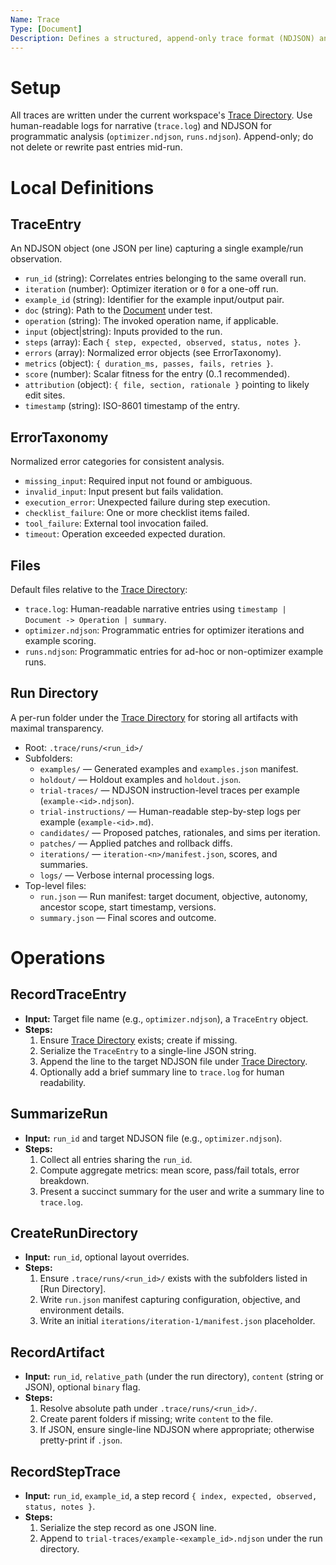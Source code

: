 ```yaml
---
Name: Trace
Type: [Document]
Description: Defines a structured, append-only trace format (NDJSON) and taxonomy used by BUSY documents and playbooks to log example runs, scores, and optimizer iterations.
---
```


[Document]:./document.md
[Operation]:./operation.md
[WorkspaceContext]:./workspace-context.md
[Trace Directory]:./workspace-context.md#trace-directory

# Setup
All traces are written under the current workspace's [Trace Directory]. Use human-readable logs for narrative (`trace.log`) and NDJSON for programmatic analysis (`optimizer.ndjson`, `runs.ndjson`). Append-only; do not delete or rewrite past entries mid-run.

# Local Definitions

## TraceEntry
An NDJSON object (one JSON per line) capturing a single example/run observation.

- `run_id` (string): Correlates entries belonging to the same overall run.
- `iteration` (number): Optimizer iteration or `0` for a one-off run.
- `example_id` (string): Identifier for the example input/output pair.
- `doc` (string): Path to the [Document] under test.
- `operation` (string): The invoked operation name, if applicable.
- `input` (object|string): Inputs provided to the run.
- `steps` (array): Each `{ step, expected, observed, status, notes }`.
- `errors` (array): Normalized error objects (see ErrorTaxonomy).
- `metrics` (object): `{ duration_ms, passes, fails, retries }`.
- `score` (number): Scalar fitness for the entry (0..1 recommended).
- `attribution` (object): `{ file, section, rationale }` pointing to likely edit sites.
- `timestamp` (string): ISO-8601 timestamp of the entry.

## ErrorTaxonomy
Normalized error categories for consistent analysis.

- `missing_input`: Required input not found or ambiguous.
- `invalid_input`: Input present but fails validation.
- `execution_error`: Unexpected failure during step execution.
- `checklist_failure`: One or more checklist items failed.
- `tool_failure`: External tool invocation failed.
- `timeout`: Operation exceeded expected duration.

## Files
Default files relative to the [Trace Directory]:

- `trace.log`: Human-readable narrative entries using `timestamp | Document -> Operation | summary`.
- `optimizer.ndjson`: Programmatic entries for optimizer iterations and example scoring.
- `runs.ndjson`: Programmatic entries for ad-hoc or non-optimizer example runs.

## Run Directory
A per-run folder under the [Trace Directory] for storing all artifacts with maximal transparency.

- Root: `.trace/runs/<run_id>/`
- Subfolders:
  - `examples/` — Generated examples and `examples.json` manifest.
  - `holdout/` — Holdout examples and `holdout.json`.
  - `trial-traces/` — NDJSON instruction-level traces per example (`example-<id>.ndjson`).
  - `trial-instructions/` — Human-readable step-by-step logs per example (`example-<id>.md`).
  - `candidates/` — Proposed patches, rationales, and sims per iteration.
  - `patches/` — Applied patches and rollback diffs.
  - `iterations/` — `iteration-<n>/manifest.json`, scores, and summaries.
  - `logs/` — Verbose internal processing logs.
- Top-level files:
  - `run.json` — Run manifest: target document, objective, autonomy, ancestor scope, start timestamp, versions.
  - `summary.json` — Final scores and outcome.

# Operations

## RecordTraceEntry
- **Input:** Target file name (e.g., `optimizer.ndjson`), a `TraceEntry` object.
- **Steps:**
    1. Ensure [Trace Directory] exists; create if missing.
    2. Serialize the `TraceEntry` to a single-line JSON string.
    3. Append the line to the target NDJSON file under [Trace Directory].
    4. Optionally add a brief summary line to `trace.log` for human readability.

## SummarizeRun
- **Input:** `run_id` and target NDJSON file (e.g., `optimizer.ndjson`).
- **Steps:**
    1. Collect all entries sharing the `run_id`.
    2. Compute aggregate metrics: mean score, pass/fail totals, error breakdown.
    3. Present a succinct summary for the user and write a summary line to `trace.log`.

## CreateRunDirectory
- **Input:** `run_id`, optional layout overrides.
- **Steps:**
    1. Ensure `.trace/runs/<run_id>/` exists with the subfolders listed in [Run Directory].
    2. Write `run.json` manifest capturing configuration, objective, and environment details.
    3. Write an initial `iterations/iteration-1/manifest.json` placeholder.

## RecordArtifact
- **Input:** `run_id`, `relative_path` (under the run directory), `content` (string or JSON), optional `binary` flag.
- **Steps:**
    1. Resolve absolute path under `.trace/runs/<run_id>/`.
    2. Create parent folders if missing; write `content` to the file.
    3. If JSON, ensure single-line NDJSON where appropriate; otherwise pretty-print if `.json`.

## RecordStepTrace
- **Input:** `run_id`, `example_id`, a step record `{ index, expected, observed, status, notes }`.
- **Steps:**
    1. Serialize the step record as one JSON line.
    2. Append to `trial-traces/example-<example_id>.ndjson` under the run directory.
